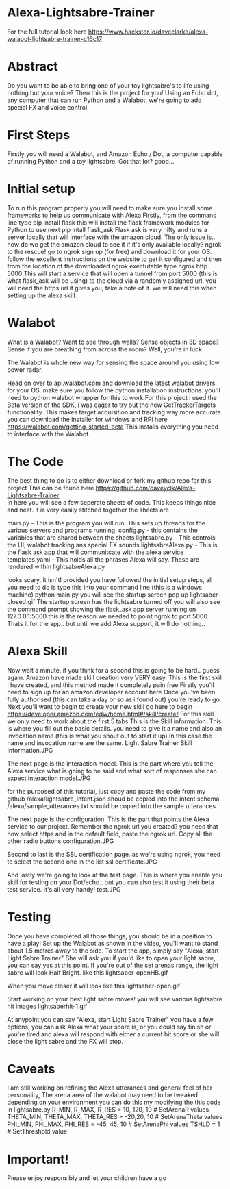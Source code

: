 # Alexa-Lightsabre-Trainer


For the full tutorial look here https://www.hackster.io/daveclarke/alexa-walabot-lightsabre-trainer-c16c17

# Abstract
Do you want to be able to bring one of your toy lightsabre's to life using nothing but your voice? Then this is the project for you! Using an Echo dot, any computer that can run Python and a Walabot, we're going to add special FX and voice control.

# First Steps
Firstly you will need a Walabot, and Amazon Echo / Dot, a computer capable of running Python and a toy lightsabre. Got that lot? good...

# Initial setup
To run this program properly you will need to make sure you install some frameworks to help us communicate with Alexa
Firstly, from the command line type
pip install flask 
this will install the flask framework modules for Python to use
next
pip intall flask_ask
Flask ask is very nifty and runs a server locally that will interface with the amazon cloud. The only issue is.. how do we get the amazon cloud to see it if it's only available locally? ngrok to the rescue! 
go to ngrok sign up (for free) and download it for your OS. follow the excellent instructions on the website to get it configured and then from the location of the downloaded ngrok exectutable type
ngrok http 5000
This will start a service that will open a tunnel from port 5000 (this is what flask_ask will be using) to the cloud via a randomly assigned url. you will need the https url it gives you, take a note of it. we will need this when setting up the alexa skill.

# Walabot
What is a Walabot?
Want to see through walls? Sense objects in 3D space? Sense if you are breathing from across the room?
Well, you're in luck

The Walabot is whole new way for sensing the space around you using low power radar.
 
Head on over to api.walabot.com and download the latest walabot drivers for your OS. make sure you follow the python installation instructions. you'll need to python walabot wrapper for this to work 
For this project i used the Beta version of the SDK, i was eager to try out the new GetTrackerTargets functionality. This makes target acquisition and tracking way more accurate. you can download the installer for windows and RPi here
https://walabot.com/getting-started-beta 
This installs everything you need to interface with the Walabot. 
 
# The Code
The best thing to do is to either download or fork my github repo for this project
This can be found here
https://github.com/daveyclk/Alexa-Lightsabre-Trainer  
In here you will see a few seperate sheets of code. This keeps things nice and neat. it is very easily stitched together
the sheets are

main.py - This is the program you will run. This sets up threads for the various servers and programs running.
config.py - this contains the variables that are shared between the sheets
lightsabre.py - This controls the UI, walabot tracking ans special FX sounds
lightsabreAlexa.py - This is the flask ask app that will communitcate with the alexa service
templates.yaml - This holds all the phrases Alexa will say. These are rendered within lightsabreAlexa.py

looks scary, it isn't! provided you have followed the initial setup steps, all you need to do is type this into your command line (this is a windows machine)
python main.py
you will see the startup screen pop up
lightsaber-closed.gif
The startup screen has the lightsabre turned off
you will also see the command prompt showing the flask_ask app server running on 127.0.0.1:5000 this is the reason we needed to point ngrok to port 5000.
Thats it for the app.. but until we add Alexa support, it will do nothing..

# Alexa Skill
Now wait a minute. if you think for a second this is going to be hard.. guess again. Amazon have made skill creation very VERY easy. This is the first skill i have created, and this method made it completely pain free
Firstly you'll need to sign up for an amazon developer account here 
Once you've been fully authorised (this can take a day or so as i found out) you're ready to go.
Next you'll want to begin to create your new skill go here to begin
https://developer.amazon.com/edw/home.html#/skill/create/ 
For this skill we only need to work about the first 5 tabs
This is the Skill information. This is where you fill out the basic details. you need to give it a name and also an invocation name (this is what you shout out to start it up)
In this case the name and invocation name are the same. Light Sabre Trainer
Skill Information.JPG

The next page is the interaction model. This is the part where you tell the Alexa service what is going to be said and what sort of responses she can expect
interaction model.JPG

for the purposed of this tutorial, just copy and paste the code from my github
/alexa/lightsabre_intent.json shoud be copied into the intent schema
/alexa/sample_utterances.txt should be copied into the sample utterances

The next page is the configuration. This is the part that points the Alexa service to our project. Remember the ngrok url you created? you need that now
select https and in the default field, paste the ngrok url. Copy all the other radio buttons
configuration.JPG

Second to last is the SSL certification page. as we're using ngrok, you need to select the second one in the list
ssl certificate.JPG

And lastly we're going to look at the test page. This is where you enable you skill for testing on your Dot/echo.. but you can also test it using their beta test service. It's all very handy!
test.JPG

# Testing
Once you have completed all those things, you should be in a position to have a play! 
Set up the Walabot as shown in the video, you'll want to stand about 1.5 metres away to the side. 
To start the app, simply say "Alexa, start Light Sabre Trainer"
She will ask you if you'd like to open your light sabre,  you can say yes at this point.
If you're out of the set arenas range, the light sabre will look Half Bright. like this
lightsaber-openHB.gif

When you move closer it will look like this
lightsaber-open.gif

Start working on your best light sabre moves! you will see various lightsabre hit images
lightsaberhit-1.gif


At anypoint you can say "Alexa, start Light Sabre Trainer" 
you have a few options, you can ask Alexa what your score is, or you could say finish or you're tired and alexa will respond with either a current hit score or she will close the light sabre and the FX will stop.

# Caveats
I am still working on refining the Alexa utterances and general feel of her personality,
The arena area of the walabot may need to be tweaked depending on your environment
you can do this my modifying the this code in lightsabre.py
R_MIN, R_MAX, R_RES = 10, 120, 10  # SetArenaR values 
THETA_MIN, THETA_MAX, THETA_RES = -20,20, 10  # SetArenaTheta values 
PHI_MIN, PHI_MAX, PHI_RES = -45, 45, 10  # SetArenaPhi values 
TSHLD = 1  # SetThreshold value  

# Important!
Please enjoy responsibly and let your children have a go 